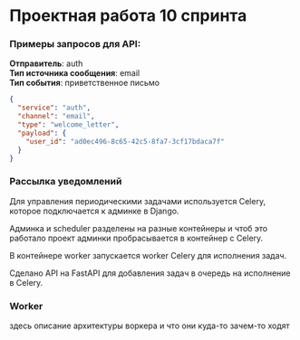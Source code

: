 # Проектная работа 10 спринта

### Примеры запросов для API:  
**Отправитель**: auth  
**Тип источника сообщения**: email   
**Тип события**: приветственное письмо  
```json
{
  "service": "auth",
  "channel": "email",
  "type": "welcome_letter",
  "payload": {
    "user_id": "ad0ec496-8c65-42c5-8fa7-3cf17bdaca7f"
  }
}
```

### Рассылка уведомлений

Для управления периодическими задачами используется Celery, которое 
подключается к админке в Django.

Админка и scheduler разделены на разные контейнеры и чтоб это работало проект админки пробрасывается
в контейнер с Celery. 

В контейнере worker запускается worker Celery для исполнения задач.

Сделано API на FastAPI для добавления задач в очередь на исполнение в Celery.

### Worker

здесь описание архитектуры воркера и что они куда-то зачем-то ходят